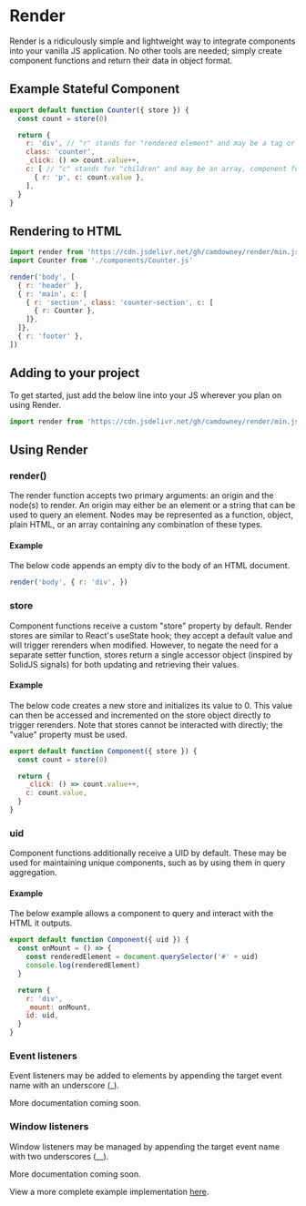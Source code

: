 # Render
Render is a ridiculously simple and lightweight way to integrate components into your vanilla JS application. No other tools are needed; simply create component functions and return their data in object format.

## Example Stateful Component
```js
export default function Counter({ store }) {
  const count = store(0)

  return {
    r: 'div', // "r" stands for "rendered element" and may be a tag or component function
    class: 'counter',
    _click: () => count.value++,
    c: [ // "c" stands for "children" and may be an array, component function, object, or HTML
      { r: 'p', c: count.value },
    ],
  }
}
```

## Rendering to HTML
```js
import render from 'https://cdn.jsdelivr.net/gh/camdowney/render/min.js'
import Counter from './components/Counter.js'

render('body', [
  { r: 'header' },
  { r: 'main', c: [
    { r: 'section', class: 'counter-section', c: [
      { r: Counter },
    ]},
  ]},
  { r: 'footer' },
])
```

## Adding to your project
To get started, just add the below line into your JS wherever you plan on using Render.

```js
import render from 'https://cdn.jsdelivr.net/gh/camdowney/render/min.js'
```

## Using Render

### render()
The render function accepts two primary arguments: an origin and the node(s) to render. An origin may either be an element or a string that can be used to query an element. Nodes may be represented as a function, object, plain HTML, or an array containing any combination of these types.

#### Example
The below code appends an empty div to the body of an HTML document.

```js
render('body', { r: 'div', })
```

### store
Component functions receive a custom "store" property by default. Render stores are similar to React's useState hook; they accept a default value and will trigger rerenders when modified. However, to negate the need for a separate setter function, stores return a single accessor object (inspired by SolidJS signals) for both updating and retrieving their values.

#### Example
The below code creates a new store and initializes its value to 0. This value can then be accessed and incremented on the store object directly to trigger rerenders. Note that stores cannot be interacted with directly; the "value" property must be used.

```js
export default function Component({ store }) {
  const count = store(0)

  return {
    _click: () => count.value++,
    c: count.value,
  }
}
```

### uid
Component functions additionally receive a UID by default. These may be used for maintaining unique components, such as by using them in query aggregation.

#### Example
The below example allows a component to query and interact with the HTML it outputs.

```js
export default function Component({ uid }) {
  const onMount = () => {
    const renderedElement = document.querySelector('#' + uid)
    console.log(renderedElement)
  }

  return {
    r: 'div',
    _mount: onMount,
    id: uid,
  }
}
```

### Event listeners
Event listeners may be added to elements by appending the target event name with an underscore (_).

More documentation coming soon.

### Window listeners
Window listeners may be managed by appending the target event name with two underscores (__).

More documentation coming soon.

View a more complete example implementation [here](https://github.com/camdowney/word-engine).